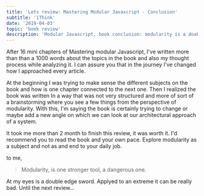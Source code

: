 ```yaml
---
title: 'Lets review: Mastering Modular Javascript - Conclusion'
subtitle: 'iThink'
date: '2019-04-03'
topic: 'book review'
description: 'Modular Javascript, book conclusion: modularity is a doable edge sword'
---
```


After 16 mini chapters of Mastering modular Javascript, I've written more than than a 1000 words about the topics in the book and also my thought process while analyzing it. I can assure you that in the journey I've changed how I approached every article.

At the beginning I was trying to make sense the different subjects on the book and how is one chapter connected to the next one. Then I realized the book was written In a way that was not very structured and more of sort of a brainstorming where you see a few things from the perspective of modularity. With this, I'm saying the book is certainly trying to change or maybe add a new angle on which we can look at our architectural approach of a system.

It took me more than 2 month to finish this review, it was worth it. I'd recommend you to read the book and your own pace. Explore modularity as a subject and not as and end to your daily job.

to me,

> Modularity, is one stronger tool, a dangerous one.

At my eyes is a double edge sword. Applyed to an extreme it can be really bad. Until the next review...
